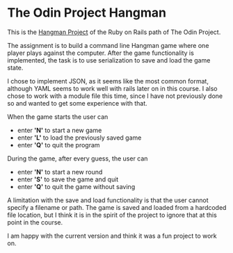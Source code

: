 # The Odin Project Hangman

This is the [Hangman Project](https://www.theodinproject.com/lessons/ruby-hangman) of the Ruby on Rails path of The Odin Project.

The assignment is to build a command line Hangman game where one player plays against the computer.
After the game functionality is implemented, the task is to use serialization to save and load the game state.

I chose to implement JSON, as it seems like the most common format, although YAML seems to work well with rails later on in this course.
I also chose to work with a module file this time, since I have not previously done so and wanted to get some experience with that.

When the game starts the user can
- enter **'N'**  to start a new game
- enter **'L'**  to load the previously saved game
- enter **'Q'**  to quit the program

During the game, after every guess, the user can
- enter **'N'**  to start a new round
- enter **'S'**  to save the game and quit
- enter **'Q'**  to quit the game without saving

A limitation with the save and load functionality is that the user cannot specify a filename or path.
The game is saved and loaded from a hardcoded file location, but I think it is in the spirit of the project to ignore that at this point in the course. 

I am happy with the current version and think it was a fun project to work on.
